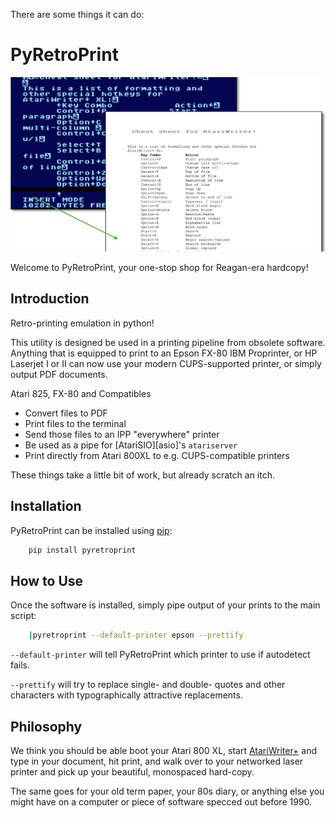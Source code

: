 There are some things it can do:


# PyRetroPrint

![PyRetroPrint, Your Atari Print Button!](https://raw.githubusercontent.com/rubeon/pyretroprint/main/docs/px/doc2pdf.png)

Welcome to PyRetroPrint, your one-stop shop for Reagan-era hardcopy!

## Introduction

Retro-printing emulation in python!

This utility is designed be used in a printing pipeline from obsolete
software.  Anything that is equipped to print to an Epson FX-80 IBM
Proprinter, or HP Laserjet I or II can now use your modern CUPS-supported
printer, or simply output PDF documents.

Atari 825, FX-80 and Compatibles

* Convert files to PDF
* Print files to the terminal
* Send those files to an IPP "everywhere" printer
* Be used as a pipe for [AtariSIO][asio]'s `atariserver`
* Print directly from Atari 800XL to e.g. CUPS-compatible printers

These things take a little bit of work, but already scratch an itch.


## Installation

PyRetroPrint can be installed using [pip][pip]:
```bash
	pip install pyretroprint
```

## How to Use

Once the software is installed, simply pipe output of your prints to the
main script:

```bash
	|pyretroprint --default-printer epson --prettify
```

`--default-printer` will tell PyRetroPrint which printer to use if
autodetect fails.

`--prettify` will try to replace single- and double- quotes and other
characters with typographically attractive replacements.

## Philosophy

We think you should be able boot your Atari 800 XL, start
[AtariWriter+][awplus] and type in your document, hit print, and walk over
to your networked laser printer and pick up your beautiful, monospaced
hard-copy.

The same goes for your old term paper, your 80s diary, or anything else you
might have on a computer or piece of software specced out before 1990.

[awplus]:https://www.atarimagazines.com/compute/issue72/review_atariwriter_plus.php
[pip]:https://pypi.org/
